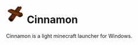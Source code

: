 # <a href="https://vmgp.serveo.net/cinnamon"><img src="/cinnamon.png" alt="Cinnamon" width="50" height="50" /></a> Cinnamon
Cinnamon is a light minecraft launcher for Windows.
